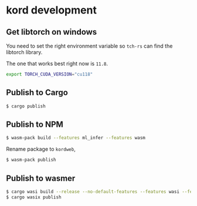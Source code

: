 # kord development

## Get libtorch on windows

You need to set the right environment variable so `tch-rs` can find the libtorch library.

The one that works best right now is `11.8`.

```bash
export TORCH_CUDA_VERSION="cu118"
```

## Publish to Cargo

```bash
$ cargo publish
```

## Publish to NPM

```bash
$ wasm-pack build --features ml_infer --features wasm
```

Rename package to `kordweb`,

```bash
$ wasm-pack publish
```

## Publish to wasmer

```bash
$ cargo wasi build --release --no-default-features --features wasi --features cli --features ml_infer --features analyze_file
$ cargo wasix publish
```